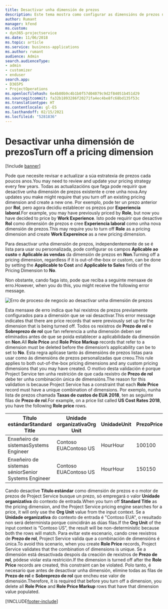 ```yaml
---
title: Desactivar unha dimensión de prezos
description: Este tema mostra como configurar as dimensións de prezos na solución Project Service.
author: Rumant
manager: kfend
ms.custom:
- dyn365-projectservice
ms.date: 11/06/2018
ms.topic: article
ms.service: business-applications
ms.author: rumant
audience: Admin
search.audienceType:
- admin
- customizer
- enduser
search.app:
- D365PS
- ProjectOperations
ms.openlocfilehash: 6e4b80b9c4b1b0f57d04079c9d2f84051b451d29
ms.sourcegitcommit: fa32b1893286f20271fa4ec4be8fc68bd135f53c
ms.translationtype: HT
ms.contentlocale: gl-ES
ms.lasthandoff: 02/15/2021
ms.locfileid: "5281836"
---
```

# <a name="turn-off-a-pricing-dimension"></a><span data-ttu-id="91d97-103">Desactivar unha dimensión de prezos</span><span class="sxs-lookup"><span data-stu-id="91d97-103">Turn off a pricing dimension</span></span>

[!include [banner](../includes/psa-now-project-operations.md)]

<span data-ttu-id="91d97-104">Pode que necesite revisar e actualizar a súa estratexia de prezos cada poucos anos.</span><span class="sxs-lookup"><span data-stu-id="91d97-104">You may need to review and update your pricing strategy every few years.</span></span> <span data-ttu-id="91d97-105">Todas as actualizacións que faga pode requirir que desactive unha dimensión de prezos existente e cree unha nova.</span><span class="sxs-lookup"><span data-stu-id="91d97-105">Any updates you make might require that you turn off an existing pricing dimension and create a new one.</span></span> <span data-ttu-id="91d97-106">Por exemplo, pode ter un prezo anterior por **Rol**, pero agora decidiu establecer os prezos por **Experiencia laboral**.</span><span class="sxs-lookup"><span data-stu-id="91d97-106">For example, you may have previously priced by **Role**, but now you have decided to price by **Work Experience**.</span></span> <span data-ttu-id="91d97-107">Isto pode requirir que desactive **Rol** como dimensión de prezos e cree **Experiencia laboral** como unha nova dimensión de prezos.</span><span class="sxs-lookup"><span data-stu-id="91d97-107">This may require you to turn off **Role** as a pricing dimension and create **Work Expereince** as a new pricing dimension.</span></span> 

<span data-ttu-id="91d97-108">Para desactivar unha dimensión de prezos, independentemente de se é lista para usar ou personalizada, pode configurar os campos **Aplicable ao custo** e **Aplicable ás vendas** da dimensión de prezos en **Non**.</span><span class="sxs-lookup"><span data-stu-id="91d97-108">Turning off a pricing dimension, regardless if it is out-of-the-box or custom, can be done by setting the **Applicable to Cost** and **Applicable to Sales** fields of the Pricing Dimension to **No**.</span></span>

<span data-ttu-id="91d97-109">Non obstante, cando faga isto, pode que reciba a seguinte mensaxe de erro.</span><span class="sxs-lookup"><span data-stu-id="91d97-109">However, when you do this, you might receive the following error message.</span></span>

![Erro de proceso de negocio ao desactivar unha dimensión de prezos](media/Business-Process-Error.png)


<span data-ttu-id="91d97-111">Esta mensaxe de erro indica que hai rexistros de prezos previamente configurados para a dimensión que se vai desactivar.</span><span class="sxs-lookup"><span data-stu-id="91d97-111">This error message indicates that there are price records that were previously set up for the dimension that is being turned off.</span></span> <span data-ttu-id="91d97-112">Todos os rexistros de **Prezo de rol** e **Sobreprezo de rol** que fan referencia a unha dimensión deben ser eliminados antes de que se poida establecer a aplicabilidade da dimensión en **Non**.</span><span class="sxs-lookup"><span data-stu-id="91d97-112">All **Role Price** and **Role Price Markup** records that refer to a dimension must be deleted before the dimension’s applicability can be to set to **No**.</span></span> <span data-ttu-id="91d97-113">Esta regra aplícase tanto ás dimensións de prezos listas para usar como ás dimensións de prezos personalizadas que creou.</span><span class="sxs-lookup"><span data-stu-id="91d97-113">This rule applies to both out-of-the-box pricing dimensions and any custom pricing dimensions that you may have created.</span></span> <span data-ttu-id="91d97-114">O motivo desta validación é porque Project Service ten unha restrición de que cada rexistro de **Prezo de rol** debe ter unha combinación única de dimensións.</span><span class="sxs-lookup"><span data-stu-id="91d97-114">The reason for this validation is because Project Service has a constraint that each **Role Price** record must have a unique combination of dimensions.</span></span> <span data-ttu-id="91d97-115">Por exemplo, nunha lista de prezos chamada **Taxas de custos de EUA 2018**, ten as seguinte filas de **Prezo de rol**.</span><span class="sxs-lookup"><span data-stu-id="91d97-115">For example, on a price list called **US Cost Rates 2018**, you have the following **Role price** rows.</span></span> 

| <span data-ttu-id="91d97-116">Título estándar</span><span class="sxs-lookup"><span data-stu-id="91d97-116">Standard Title</span></span>         | <span data-ttu-id="91d97-117">Unidade organizativa</span><span class="sxs-lookup"><span data-stu-id="91d97-117">Org Unit</span></span>    |<span data-ttu-id="91d97-118">Unidade</span><span class="sxs-lookup"><span data-stu-id="91d97-118">Unit</span></span>   |<span data-ttu-id="91d97-119">Prezo</span><span class="sxs-lookup"><span data-stu-id="91d97-119">Price</span></span>  |<span data-ttu-id="91d97-120">Moeda</span><span class="sxs-lookup"><span data-stu-id="91d97-120">Currency</span></span>  |
| -----------------------|-------------|-------|-------|----------|
| <span data-ttu-id="91d97-121">Enxeñeiro de sistemas</span><span class="sxs-lookup"><span data-stu-id="91d97-121">Systems Engineer</span></span>|<span data-ttu-id="91d97-122">Contoso EUA</span><span class="sxs-lookup"><span data-stu-id="91d97-122">Contoso US</span></span>|<span data-ttu-id="91d97-123">Hour</span><span class="sxs-lookup"><span data-stu-id="91d97-123">Hour</span></span>| <span data-ttu-id="91d97-124">100</span><span class="sxs-lookup"><span data-stu-id="91d97-124">100</span></span>|<span data-ttu-id="91d97-125">USD</span><span class="sxs-lookup"><span data-stu-id="91d97-125">USD</span></span>|
| <span data-ttu-id="91d97-126">Enxeñeiro de sistemas sénior</span><span class="sxs-lookup"><span data-stu-id="91d97-126">Senior Systems Engineer</span></span>|<span data-ttu-id="91d97-127">Contoso EUA</span><span class="sxs-lookup"><span data-stu-id="91d97-127">Contoso US</span></span>|<span data-ttu-id="91d97-128">Hour</span><span class="sxs-lookup"><span data-stu-id="91d97-128">Hour</span></span>| <span data-ttu-id="91d97-129">150</span><span class="sxs-lookup"><span data-stu-id="91d97-129">150</span></span>| <span data-ttu-id="91d97-130">USD</span><span class="sxs-lookup"><span data-stu-id="91d97-130">USD</span></span>|


<span data-ttu-id="91d97-131">Cando desactive **Título estándar** como dimensión de prezos e o motor de prezos de Project Service busque un prezo, só empregará o valor **Unidade organizativa** do contexto de entrada.</span><span class="sxs-lookup"><span data-stu-id="91d97-131">When you turn off **Standard Title** as the pricing dimension, and the Project Service pricing engine searches for a price, it will only use the **Org Unit** value from the input context.</span></span> <span data-ttu-id="91d97-132">Se a **Unidade organizativa** do contexto de entrada é "Contoso EUA", o resultado non será determinista porque coincidirán as dúas filas.</span><span class="sxs-lookup"><span data-stu-id="91d97-132">If the **Org Unit** of the input context is “Contoso US”, the result will be non-deterministic because both the rows will match.</span></span> <span data-ttu-id="91d97-133">Para evitar este escenario, cando cree rexistros de **Prezo de rol**, Project Service valida que a combinación de dimensións é única.</span><span class="sxs-lookup"><span data-stu-id="91d97-133">To avoid this scenario, when you create **Role Price** records, Project Service validates that the combination of dimensions is unique.</span></span> <span data-ttu-id="91d97-134">Se a dimensión está desactivada despois da creación de rexistros de **Prezo de rol**, pódese violar esta restrición.</span><span class="sxs-lookup"><span data-stu-id="91d97-134">If the dimension is turned off after the **Role Price** records are created, this constraint can be violated.</span></span> <span data-ttu-id="91d97-135">Polo tanto, é necesario que antes de desactivar unha dimensión, elimine todas as filas de **Prezo de rol** e **Sobreprezo de rol** que encheu ese valor de dimensión.</span><span class="sxs-lookup"><span data-stu-id="91d97-135">Therefore, it is required that before you turn off a dimension, you delete all **Role Price** and **Role Price Markup** rows that have that dimension value populated.</span></span>



[!INCLUDE[footer-include](../includes/footer-banner.md)]